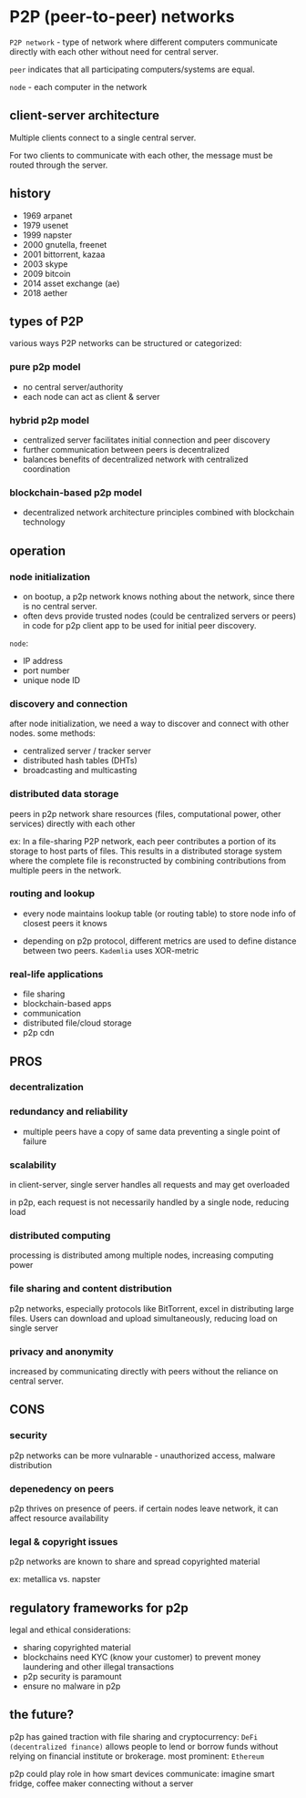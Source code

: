 # P2P (peer-to-peer) networks

`P2P network` - type of network where different computers communicate directly with each other without need for central server.

`peer` indicates that all participating computers/systems are equal.

`node` - each computer in the network

## client-server architecture
Multiple clients connect to a single central server.

For two clients to communicate with each other, the message must be routed through the server.

## history
- 1969 arpanet
- 1979 usenet
- 1999 napster
- 2000 gnutella, freenet
- 2001 bittorrent, kazaa
- 2003 skype
- 2009 bitcoin
- 2014 asset exchange (ae)
- 2018 aether

## types of P2P

various ways P2P networks can be structured or categorized:

### pure p2p model
- no central server/authority
- each node can act as client & server

### hybrid p2p model
- centralized server facilitates initial connection and peer discovery
- further communication between peers is decentralized
- balances benefits of decentralized network with centralized coordination

### blockchain-based p2p model
- decentralized network architecture principles combined with blockchain technology

## operation

### node initialization
- on bootup, a p2p network knows nothing about the network, since there is no central server.
- often devs provide trusted nodes (could be centralized servers or peers) in code for p2p client app to be used for initial peer discovery.

`node`: 
- IP address
- port number
- unique node ID

### discovery and connection
after node initialization, we need a way to discover and connect with other nodes.  some methods:
- centralized server / tracker server
- distributed hash tables (DHTs)
- broadcasting and multicasting

### distributed data storage
peers in p2p network share resources (files, computational power, other services) directly with each other

ex: In a file-sharing P2P network, each peer contributes a portion of its storage to host parts of files. This results in a distributed storage system where the complete file is reconstructed by combining contributions from multiple peers in the network.

### routing and lookup
- every node maintains lookup table (or routing table) to store node info of closest peers it knows

- depending on p2p protocol, different metrics are used to define distance between two peers.  `Kademlia` uses XOR-metric

### real-life applications
- file sharing
- blockchain-based apps
- communication
- distributed file/cloud storage
- p2p cdn

## PROS
### decentralization

### redundancy and reliability
- multiple peers have a copy of same data preventing a single point of failure

### scalability
in client-server, single server handles all requests and may get overloaded

in p2p, each request is not necessarily handled by a single node, reducing load

### distributed computing
processing is distributed among multiple nodes, increasing computing power

### file sharing and content distribution
p2p networks, especially protocols like BitTorrent, excel in distributing large files.  Users can download and upload simultaneously, reducing load on single server

### privacy and anonymity
increased by communicating directly with peers without the reliance on central server.

## CONS

### security
p2p networks can be more vulnarable - unauthorized access, malware distribution

### depenedency on peers
p2p thrives on presence of peers.  if certain nodes leave network, it can affect resource availability

### legal & copyright issues
p2p networks are known to share and spread copyrighted material

ex: metallica vs. napster

## regulatory frameworks for p2p
legal and ethical considerations:
- sharing copyrighted material
- blockchains need KYC (know your customer) to prevent money laundering and other illegal transactions
- p2p security is paramount
- ensure no malware in p2p

## the future?
p2p has gained traction with file sharing and cryptocurrency:  `DeFi (decentralized finance)` allows people to lend or borrow funds without relying on financial institute or brokerage.  most prominent: `Ethereum`

p2p could play role in how smart devices communicate: imagine smart fridge, coffee maker connecting without a server

